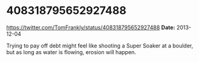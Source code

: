 # 408318795652927488
https://twitter.com/TomFrankly/status/408318795652927488
**Date:** 2013-12-04

Trying to pay off debt might feel like shooting a Super Soaker at a boulder, but as long as water is flowing, erosion will happen.
